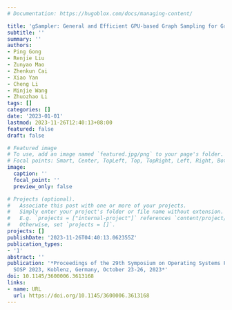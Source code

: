 ```yaml
---
# Documentation: https://hugoblox.com/docs/managing-content/

title: 'gSampler: General and Efficient GPU-based Graph Sampling for Graph Learning'
subtitle: ''
summary: ''
authors:
- Ping Gong
- Renjie Liu
- Zunyao Mao
- Zhenkun Cai
- Xiao Yan
- Cheng Li
- Minjie Wang
- Zhuozhao Li
tags: []
categories: []
date: '2023-01-01'
lastmod: 2023-11-26T12:40:13+08:00
featured: false
draft: false

# Featured image
# To use, add an image named `featured.jpg/png` to your page's folder.
# Focal points: Smart, Center, TopLeft, Top, TopRight, Left, Right, BottomLeft, Bottom, BottomRight.
image:
  caption: ''
  focal_point: ''
  preview_only: false

# Projects (optional).
#   Associate this post with one or more of your projects.
#   Simply enter your project's folder or file name without extension.
#   E.g. `projects = ["internal-project"]` references `content/project/deep-learning/index.md`.
#   Otherwise, set `projects = []`.
projects: []
publishDate: '2023-11-26T04:40:13.062355Z'
publication_types:
- '1'
abstract: ''
publication: '*Proceedings of the 29th Symposium on Operating Systems Principles,
  SOSP 2023, Koblenz, Germany, October 23-26, 2023*'
doi: 10.1145/3600006.3613168
links:
- name: URL
  url: https://doi.org/10.1145/3600006.3613168
---
```

